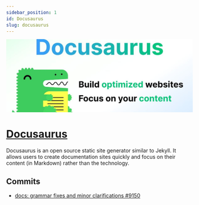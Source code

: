 ```yaml
---
sidebar_position: 1
id: Docusaurus
slug: docusaurus
---
```


![](../../static/img/docusaurus_banner.jpg)

# [Docusaurus](https://docusaurus.io/)

Docusaurus is an open source static site generator similar to Jekyll. It allows users to create documentation sites quickly and focus on their content (in Markdown) rather than the technology.

## Commits

- [docs: grammar fixes and minor clarifications #9150](https://github.com/facebook/docusaurus/pull/9150)

